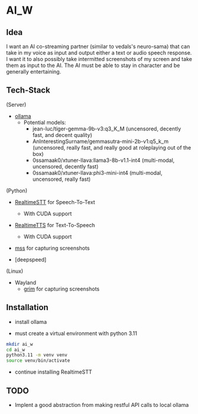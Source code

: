 # AI_W

## Idea

I want an AI co-streaming partner (similar to vedals's neuro-sama) that can
take in my voice as input and output either a text or audio speech response. I
want it to also possibly take intermitted screenshots of my screen and take
them as input to the AI. The AI must be able to stay in character and be
generally entertaining.

## Tech-Stack

(Server)

- [ollama](https://github.com/ollama/ollama)
  - Potential models:
    - jean-luc/tiger-gemma-9b-v3:q3_K_M (uncensored, decently fast, and decent quality)
    - AnInterestingSurname/gemmasutra-mini-2b-v1:q5_k_m (uncensored, really
      fast, and really good at roleplaying out of the box)
    - 0ssamaak0/xtuner-llava:llama3-8b-v1.1-int4 (multi-modal, uncensored, decently fast)
    - 0ssamaak0/xtuner-llava:phi3-mini-int4 (multi-modal, uncensored, really fast)

(Python)

- [RealtimeSTT](https://github.com/KoljaB/RealtimeSTT) for Speech-To-Text
  - With CUDA support
- [RealtimeTTS](https://github.com/KoljaB/RealtimeTTS) for Text-To-Speech
  - With CUDA support
- [mss](https://github.com/BoboTiG/python-mss) for capturing screenshots

- [deepspeed]

(Linux)

- Wayland
  - [grim](https://github.com/emersion/grim) for capturing screenshots

<!--A tip I learned from a video is to pass the past few sentences of the back
and forth conversation back to the LLM when prompting it as it helps it to
remember the context.-->

## Installation

- install ollama

- must create a virtual environment with python 3.11

```bash
mkdir ai_w
cd ai_w
python3.11 -m venv venv
source venv/bin/activate
```

- continue installing RealtimeSTT

## TODO

- Implent a good abstraction from making restful API calls to local ollama
